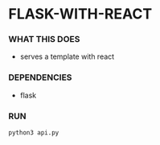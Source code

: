 # FLASK-WITH-REACT

### WHAT THIS DOES
* serves a template with react

### DEPENDENCIES
* flask

### RUN
```
python3 api.py
```

